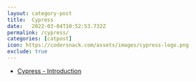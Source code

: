 ```yaml
---
layout: category-post
title:  Cypress
date:   2022-03-04T10:52:53.732Z
permalink: /cypress/
categories: [catpost]
icon: https://codersnack.com/assets/images/cypress-logo.png
exclude: true
---
```

 * [Cypress - Introduction](/cypress-introduction) 
